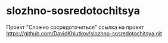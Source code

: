 # slozhno-sosredotochitsya
Проект "Сложно сосредоточиться"
ссылка на проект https://github.com/DavidKhlutkov/slozhno-sosredotochitsya.git
